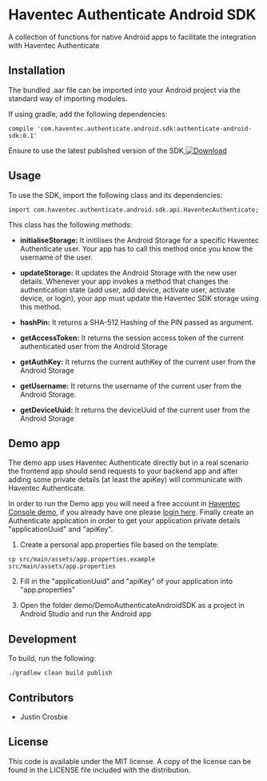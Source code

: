 # Haventec Authenticate Android SDK

A collection of functions for native Android apps to facilitate the integration with Haventec Authenticate

## Installation

The bundled .aar file can be imported into your Android project via the standard way of importing modules.

If using gradle, add the following dependencies:

```
compile 'com.haventec.authenticate.android.sdk:authenticate-android-sdk:0.1'
```

Ensure to use the latest published version of the SDK[ ![Download](https://api.bintray.com/packages/haventec/maven/authenticate-android-sdk/images/download.svg?version=0.1) ](https://bintray.com/haventec/maven/authenticate-android-sdk/0.1/link)

## Usage

To use the SDK, import the following class and its dependencies:
```
import com.haventec.authenticate.android.sdk.api.HaventecAuthenticate;
```

This class has the following methods:

 * **initialiseStorage:** It initilises the Android Storage for a specific Haventec Authenticate user. Your app has to call this method once you know the username of the user.

* **updateStorage:** It updates the Android Storage with the new user details. Whenever your app invokes a method that changes the authentication state (add user, add device, activate user, activate device, or login), your app must update the Haventec SDK storage using this method.

* **hashPin:** It returns a SHA-512 Hashing of the PIN passed as argument. 

* **getAccessToken:** It returns the session access token of the current authenticated user from the Android Storage

* **getAuthKey:** It returns the current authKey of the current user from the Android Storage

* **getUsername:** It returns the username of the current user from the Android Storage.

* **getDeviceUuid:** It returns the deviceUuid of the current user from the Android Storage


## Demo app
The demo app uses Haventec Authenticate directly but in a real scenario the frontend app should send requests to your backend app and after adding some private details (at least the apiKey) will communicate with Haventec Authenticate.

In order to run the Demo app you will need a free account in [Haventec Console demo](https://console-demo.haventec.com/orgsignup), if you already have one please [login here](https://console-demo.haventec.com/login). Finally create an Authenticate application in order to get your application private details "applicationUuid" and "apiKey".

1. Create a personal app.properties file based on the template: 
```
cp src/main/assets/app.properties.example src/main/assets/app.properties
```

2. Fill in the "applicationUuid" and "apiKey" of your application into "app.properties"

3. Open the folder demo/DemoAuthenticateAndroidSDK as a project in Android Studio and run the Android app

## Development
To build, run the following:
```
./gradlew clean build publish
```

## Contributors

 - Justin Crosbie

## License

This code is available under the MIT license. A copy of the license can be found in the LICENSE file included with the distribution.
 

